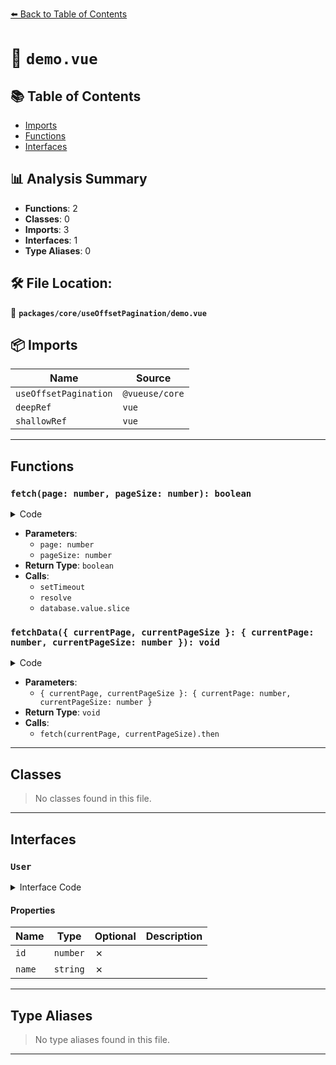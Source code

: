 [⬅️ Back to Table of Contents](../../../index.md)

# 📄 `demo.vue`

## 📚 Table of Contents

- [Imports](#imports)
- [Functions](#functions)
- [Interfaces](#interfaces)

## 📊 Analysis Summary

- **Functions**: 2
- **Classes**: 0
- **Imports**: 3
- **Interfaces**: 1
- **Type Aliases**: 0

## 🛠️ File Location:
📂 **`packages/core/useOffsetPagination/demo.vue`**

## 📦 Imports

| Name | Source |
|------|--------|
| `useOffsetPagination` | `@vueuse/core` |
| `deepRef` | `vue` |
| `shallowRef` | `vue` |


---

## Functions

### `fetch(page: number, pageSize: number): boolean`

<details><summary>Code</summary>

```ts
function fetch(page: number, pageSize: number) {
  return new Promise<User[]>((resolve, reject) => {
    const start = (page - 1) * pageSize
    const end = start + pageSize
    setTimeout(() => {
      resolve(database.value.slice(start, end))
    }, 100)
  })
}
```
</details>

- **Parameters**:
  - `page: number`
  - `pageSize: number`
- **Return Type**: `boolean`
- **Calls**:
  - `setTimeout`
  - `resolve`
  - `database.value.slice`
### `fetchData({ currentPage, currentPageSize }: { currentPage: number, currentPageSize: number }): void`

<details><summary>Code</summary>

```ts
function fetchData({ currentPage, currentPageSize }: { currentPage: number, currentPageSize: number }) {
  fetch(currentPage, currentPageSize).then((responseData) => {
    data.value = responseData
  })
}
```
</details>

- **Parameters**:
  - `{ currentPage, currentPageSize }: { currentPage: number, currentPageSize: number }`
- **Return Type**: `void`
- **Calls**:
  - `fetch(currentPage, currentPageSize).then`

---

## Classes

> No classes found in this file.


---

## Interfaces

### `User`

<details><summary>Interface Code</summary>

```ts
interface User {
  id: number
  name: string
}
```
</details>

#### Properties

| Name | Type | Optional | Description |
|------|------|----------|-------------|
| `id` | `number` | ✗ |  |
| `name` | `string` | ✗ |  |


---

## Type Aliases

> No type aliases found in this file.


---